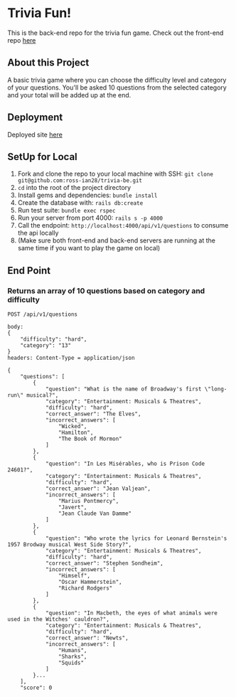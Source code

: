 # Trivia Fun!
This is the back-end repo for the trivia fun game. Check out the front-end repo [here](https://github.com/ross-ian28/trivia-fe) 


## About this Project 
A basic trivia game where you can choose the difficulty level and category of your questions. You'll be asked 10 questions from the selected category and your total will be added up at the end.

## Deployment
Deployed site [here](https://trivia-ross-ian28.vercel.app/)

## SetUp for Local
1. Fork and clone the repo to your local machine with SSH: `git clone git@github.com:ross-ian28/trivia-be.git`
2. `cd` into the root of the project directory
3. Install gems and dependencies: `bundle install`
4. Create the database with: `rails db:create`
5. Run test suite: `bundle exec rspec`
6. Run your server from port 4000: `rails s -p 4000` 
7. Call the endpoint: `http://localhost:4000/api/v1/questions` to consume the api locally
8. (Make sure both front-end and back-end servers are running at the same time if you want to play the game on local)

## End Point

### Returns an array of 10 questions based on category and difficulty
```
POST /api/v1/questions

body: 
{
    "difficulty": "hard",
    "category": "13"
}
headers: Content-Type = application/json
```
```
{
    "questions": [
        {
            "question": "What is the name of Broadway's first \"long-run\" musical?",
            "category": "Entertainment: Musicals & Theatres",
            "difficulty": "hard",
            "correct_answer": "The Elves",
            "incorrect_answers": [
                "Wicked",
                "Hamilton",
                "The Book of Mormon"
            ]
        },
        {
            "question": "In Les Misérables, who is Prison Code 24601?",
            "category": "Entertainment: Musicals & Theatres",
            "difficulty": "hard",
            "correct_answer": "Jean Valjean",
            "incorrect_answers": [
                "Marius Pontmercy",
                "Javert",
                "Jean Claude Van Damme"
            ]
        },
        {
            "question": "Who wrote the lyrics for Leonard Bernstein's 1957 Brodway musical West Side Story?",
            "category": "Entertainment: Musicals & Theatres",
            "difficulty": "hard",
            "correct_answer": "Stephen Sondheim",
            "incorrect_answers": [
                "Himself",
                "Oscar Hammerstein",
                "Richard Rodgers"
            ]
        },
        {
            "question": "In Macbeth, the eyes of what animals were used in the Witches' cauldron?",
            "category": "Entertainment: Musicals & Theatres",
            "difficulty": "hard",
            "correct_answer": "Newts",
            "incorrect_answers": [
                "Humans",
                "Sharks",
                "Squids"
            ]
        }...
    ],
    "score": 0
```
